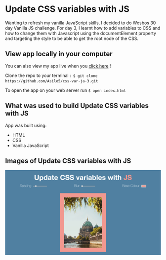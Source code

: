 # Update CSS variables with JS

Wanting to refresh my vanilla JavaScript skills, I decided to do Wesbos 30 day Vanilla JS challenge. For day 3, I learnt how to add variables to CSS and how to change them with Javascript using the documentElement property and targeting the style to be able to get the root node of the CSS.

## View app locally in your computer

You can also view my app live when you [click here](https://asilo5.github.io/css-var-ja-3/) !

Clone the repo to your terminal :``` $ git clone https://github.com/Asilo5/css-var-ja-3.git```

To open the app on your web server run ``` $ open index.html ```

## What was used to build Update CSS variables with JS

App was built using:
  - HTML
  - CSS
  - Vanilla JavaScript
  
## Images of Update CSS variables with JS

![CSS Variable Attack](https://github.com/Asilo5/css-var-ja-3/blob/master/Screenshot%202020-03-16%20at%2013.18.14.png)

